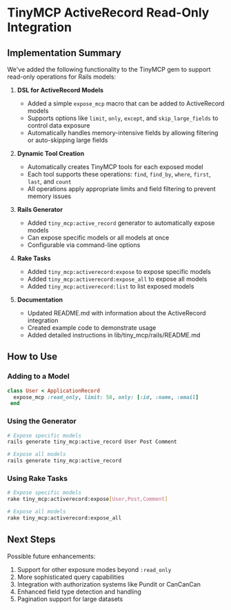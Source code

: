 # TinyMCP ActiveRecord Read-Only Integration

## Implementation Summary

We've added the following functionality to the TinyMCP gem to support read-only operations for Rails models:

1. **DSL for ActiveRecord Models**
   - Added a simple `expose_mcp` macro that can be added to ActiveRecord models
   - Supports options like `limit`, `only`, `except`, and `skip_large_fields` to control data exposure
   - Automatically handles memory-intensive fields by allowing filtering or auto-skipping large fields

2. **Dynamic Tool Creation**
   - Automatically creates TinyMCP tools for each exposed model
   - Each tool supports these operations: `find`, `find_by`, `where`, `first`, `last`, and `count`
   - All operations apply appropriate limits and field filtering to prevent memory issues

3. **Rails Generator**
   - Added `tiny_mcp:active_record` generator to automatically expose models
   - Can expose specific models or all models at once
   - Configurable via command-line options

4. **Rake Tasks**
   - Added `tiny_mcp:activerecord:expose` to expose specific models
   - Added `tiny_mcp:activerecord:expose_all` to expose all models
   - Added `tiny_mcp:activerecord:list` to list exposed models

5. **Documentation**
   - Updated README.md with information about the ActiveRecord integration
   - Created example code to demonstrate usage
   - Added detailed instructions in lib/tiny_mcp/rails/README.md

## How to Use

### Adding to a Model

```ruby
class User < ApplicationRecord
  expose_mcp :read_only, limit: 50, only: [:id, :name, :email]
 end
```

### Using the Generator

```bash
# Expose specific models
rails generate tiny_mcp:active_record User Post Comment

# Expose all models
rails generate tiny_mcp:active_record
```

### Using Rake Tasks

```bash
# Expose specific models
rake tiny_mcp:activerecord:expose[User,Post,Comment]

# Expose all models
rake tiny_mcp:activerecord:expose_all
```

## Next Steps

Possible future enhancements:

1. Support for other exposure modes beyond `:read_only`
2. More sophisticated query capabilities
3. Integration with authorization systems like Pundit or CanCanCan
4. Enhanced field type detection and handling
5. Pagination support for large datasets

